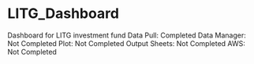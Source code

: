 # LITG_Dashboard
Dashboard for LITG investment fund 
Data Pull: Completed
Data Manager: Not Completed
Plot: Not Completed
Output Sheets: Not Completed
AWS: Not Completed
